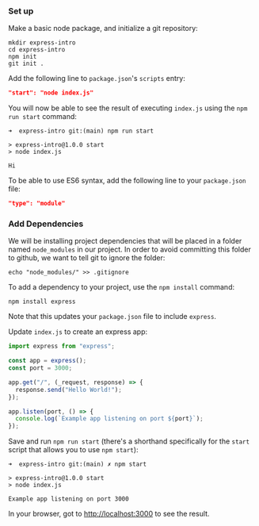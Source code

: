 ### Set up

Make a basic node package, and initialize a git repository:

```
mkdir express-intro
cd express-intro
npm init
git init .
```

Add the following line to `package.json`'s `scripts` entry:

```json
"start": "node index.js"
```

You will now be able to see the result of executing `index.js` using the `npm run start` command:

```
➜  express-intro git:(main) npm run start

> express-intro@1.0.0 start
> node index.js

Hi
```

To be able to use ES6 syntax, add the following line to your `package.json` file:

```json
"type": "module"
```

### Add Dependencies

We will be installing project dependencies that will be placed in a folder named `node_modules` in our project. In order to avoid committing this folder to github, we want to tell git to ignore the folder:

```
echo "node_modules/" >> .gitignore
```

To add a dependency to your project, use the `npm install` command:

```
npm install express
```

Note that this updates your `package.json` file to include `express`.

Update `index.js` to create an express app:

```js
import express from "express";

const app = express();
const port = 3000;

app.get("/", (_request, response) => {
  response.send("Hello World!");
});

app.listen(port, () => {
  console.log(`Example app listening on port ${port}`);
});
```

Save and run `npm run start` (there's a shorthand specifically for the `start` script that allows you to use `npm start`):

```
➜  express-intro git:(main) ✗ npm start

> express-intro@1.0.0 start
> node index.js

Example app listening on port 3000
```

In your browser, got to [http://localhost:3000](http://localhost:3000) to see the result.
